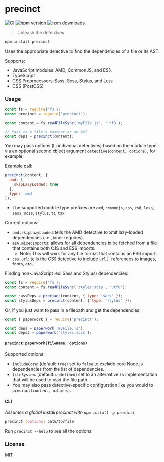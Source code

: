 # precinct

[![CI](https://img.shields.io/github/actions/workflow/status/dependents/node-precinct/ci.yml?branch=main&label=CI&logo=github)](https://github.com/dependents/node-precinct/actions/workflows/ci.yml?query=branch%3Amain)
[![npm version](https://img.shields.io/npm/v/precinct?logo=npm&logoColor=fff)](https://www.npmjs.com/package/precinct)
[![npm downloads](http://img.shields.io/npm/dm/precinct)](https://www.npmjs.com/package/precinct)

> Unleash the detectives

```sh
npm install precinct
```

Uses the appropriate detective to find the dependencies of a file or its AST.

Supports:

* JavaScript modules: AMD, CommonJS, and ES6.
* TypeScript
* CSS Preprocessors: Sass, Scss, Stylus, and Less
* CSS (PostCSS)

### Usage

```js
const fs = require('fs');
const precinct = require('precinct');

const content = fs.readFileSync('myFile.js', 'utf8');

// Pass in a file's content or an AST
const deps = precinct(content);
```

You may pass options (to individual detectives) based on the module type via an optional second object argument `detective(content, options)`, for example:

Example call:

```js
precinct(content, {
  amd: {
    skipLazyLoaded: true
  },
  type: 'amd'
});
```

* The supported module type prefixes are `amd`, `commonjs`, `css`, `es6`, `less`, `sass`, `scss`, `stylus`, `ts`, `tsx`

Current options:

* `amd.skipLazyLoaded`: tells the AMD detective to omit lazy-loaded dependencies (i.e., inner requires).
* `es6.mixedImports`: allows for all dependencies to be fetched from a file that contains both CJS and ES6 imports.
  * Note: This will work for any file format that contains an ES6 import.
* `css.url`: tells the CSS detective to include `url()` references to images, fonts, etc.

Finding non-JavaScript (ex: Sass and Stylus) dependencies:

```js
const fs = require('fs');
const content = fs.readFileSync('styles.scss', 'utf8');

const sassDeps = precinct(content, { type: 'sass' });
const stylusDeps = precinct(content, { type: 'stylus' });
```

Or, if you just want to pass in a filepath and get the dependencies:

```js
const { paperwork } = require('precinct');

const deps = paperwork('myFile.js');
const deps2 = paperwork('styles.scss');
```

#### `precinct.paperwork(filename, options)`

Supported options:

* `includeCore`: (default: `true`) set to `false` to exclude core Node.js dependencies from the list of dependencies.
* `fileSystem`: (default: `undefined`) set to an alternative `fs` implementation that will be used to read the file path.
* You may also pass detective-specific configuration like you would to `precinct(content, options)`.

#### CLI

*Assumes a global install precinct with `npm install -g precinct`*

```sh
precinct [options] path/to/file
```

Run `precinct --help` to see all the options.

### License

[MIT](LICENSE)
